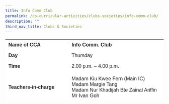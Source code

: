 ```yaml
---
title: Info Comm Club
permalink: /co-curricular-activities/clubs-societies/info-comm-club/
description: ""
third_nav_title: Clubs & Societies
---
```

<table border="0" style="box-sizing: inherit; border-collapse: collapse; border-spacing: 0px; max-width: 100%; color: rgb(34, 34, 34); font-family: &quot;Source Sans Pro&quot;, sans-serif; font-size: 16px; font-style: normal; font-variant-ligatures: normal; font-variant-caps: normal; font-weight: 400; letter-spacing: normal; orphans: 2; text-align: start; text-transform: none; white-space: normal; widows: 2; word-spacing: 0px; -webkit-text-stroke-width: 0px; background-color: rgb(255, 255, 255); text-decoration-thickness: initial; text-decoration-style: initial; text-decoration-color: initial; height: 193px; width: 792.225px;"><tbody style="box-sizing: inherit;"><tr style="box-sizing: inherit; background: rgb(255, 255, 255); height: 24px;"><td style="box-sizing: inherit; padding: 5px 10px; width: 288.837px; height: 24px;"><strong style="box-sizing: inherit; font-weight: 700;">Name of CCA</strong></td><td style="box-sizing: inherit; padding: 5px 10px; width: 502.388px; height: 24px;"><strong style="box-sizing: inherit; font-weight: 700;">Info Comm. Club</strong></td></tr><tr style="box-sizing: inherit; background: rgb(255, 255, 255); height: 24px;"><td style="box-sizing: inherit; padding: 5px 10px; width: 288.837px; height: 24px;"><strong style="box-sizing: inherit; font-weight: 700;">Day</strong></td><td style="box-sizing: inherit; padding: 5px 10px; width: 502.388px; height: 24px;">Thursday</td></tr><tr style="box-sizing: inherit; background: rgb(255, 255, 255); height: 24px;"><td style="box-sizing: inherit; padding: 5px 10px; width: 288.837px; height: 24px;"><strong style="box-sizing: inherit; font-weight: 700;">Time</strong></td><td style="box-sizing: inherit; padding: 5px 10px; width: 502.388px; height: 24px;">2.00 p.m. – 4.00 p.m.</td></tr><tr style="box-sizing: inherit; background: rgb(255, 255, 255); height: 89px;"><td style="box-sizing: inherit; padding: 5px 10px; width: 288.837px; height: 89px;"><strong style="box-sizing: inherit; font-weight: 700;">Teachers-in-charge</strong></td><td style="box-sizing: inherit; padding: 5px 10px; width: 502.388px; height: 89px;">Madam Kiu Kwee Fern (Main IC)<br>Madam Margie Tang<br>Madam Nur Khadijah Bte Zainal Ariffin<br>Mr Ivan Goh</td></tr><tr style="box-sizing: inherit; background: rgb(255, 255, 255); height: 37px;"></tr><tr style="box-sizing: inherit; background: rgb(255, 255, 255); height: 336px;"><td colspan="2" style="box-sizing: inherit; padding: 5px 10px; width: 791.225px; height: 336px;">
<p style="box-sizing: inherit; font-size: 1em;">1.  Students who shows interest in photography, videography and PA systems are given the opportunity to develop and enhance their skillsets through our structured training programme and activities. Infocomm Club delivers essential support to the school in providing media support for events and activities both inside as well as outside of the school premises.</p>
<p style="box-sizing: inherit; font-size: 1em;">
2.  Students will learn and develop their skills in photography and videography. Students will also be trained to handle and manage PA systems by carrying out related duties during recess or assembly.</p>
<p style="box-sizing: inherit; font-size: 1em;">
3.  Through infocomm club CCA, students will learn: 1. To respect fellow team members; 2. To work effectively as a team; 3. To take responsibility in carrying out the duties assigned; 4. To persevere and complete the tasks assigned to them.</p><table>

<img src="/images/CoCurricularActivities/Infocomm/Infocomm.jpg" style="width:75%">